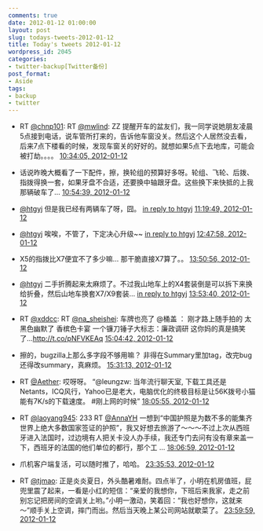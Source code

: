 ```yaml
---
comments: true
date: 2012-01-12 01:00:00
layout: post
slug: todays-tweets-2012-01-12
title: Today's tweets 2012-01-12
wordpress_id: 2045
categories:
- twitter-backup[Twitter备份]
post_format:
- Aside
tags:
- backup
- twitter
---
```





  * RT [@chnp101](http://twitter.com/chnp101): RT [@mwlind](http://twitter.com/mwlind): ZZ 提醒开车的盆友们，我一同学说她朋友凌晨5点接到电话，说车管所打来的，告诉他车窗没关。然后这个人居然没去看，
后来7点下楼看的时候，发现车窗关的好好的。就想如果5点下去地库，可能会被打劫。。。。 [10:34:05, 2012-01-12](http://twitter.com/gfrog/statuses/157289214214553600)





  * 话说昨晚大概看了一下配件，擦，换轮组的预算好多呀。轮组、飞轮、后拨、指拨得换一套，如果牙盘不合适，还要换中轴跟牙盘。这些换下来快抵的上我那辆破车了… [10:54:39, 2012-01-12](http://twitter.com/gfrog/statuses/157294391327858688)





  * [@htgyj](http://twitter.com/htgyj) 但是我已经有两辆车了呀，囧。 [in reply to htgyj](http://twitter.com/htgyj/statuses/1.5729527641407E+17) [11:19:49, 2012-01-12](http://twitter.com/gfrog/statuses/157300723439251456)





  * [@htgyj](http://twitter.com/htgyj) 唉唉，不管了，下定决心升级~~ [in reply to htgyj](http://twitter.com/htgyj/statuses/1.5730141994956E+17) [12:47:58, 2012-01-12](http://twitter.com/gfrog/statuses/157322906437828608)





  * X5的指拨比X7便宜不了多少嘛… 那干脆直接X7算了。。 [13:50:56, 2012-01-12](http://twitter.com/gfrog/statuses/157338752149225472)





  * [@htgyj](http://twitter.com/htgyj) 二手折腾起来太麻烦了。不过我山地车上的X4套装倒是可以拆下来换给折叠，然后山地车换套X7/X9套装… [in reply to htgyj](http://twitter.com/htgyj/statuses/1.5733906371472E+17) [13:53:40, 2012-01-12](http://twitter.com/gfrog/statuses/157339442443595776)





  * RT [@xddcc](http://twitter.com/xddcc): RT [@na_sheishei](http://twitter.com/na_sheishei): 车牌也亮了 @桶盖 ： 刚才路上随手拍的 太黑色幽默了 香槟色卡宴 一个镰刀锤子大标志：廉政调研 这你妈的真是搞笑了…http://t.co/pNFVKEAq [15:04:42, 2012-01-12](http://twitter.com/gfrog/statuses/157357315916435457)





  * 擦的，bugzilla上那么多字段不够用嘛？ 非得在Summary里加tag，改完bug还得改summary，真麻烦。 [15:31:13, 2012-01-12](http://twitter.com/gfrog/statuses/157363990039756800)





  * RT [@Aether](http://twitter.com/Aether): 哎呀呀。 “@leungzw: 当年流行聊天室, 下载工具还是Netants，ICQ风行，Yahoo已是老大，电脑优化的终极目标是让56K拨号小猫能有7K/s的下载速度。 #刚上网的时候” [18:05:55, 2012-01-12](http://twitter.com/gfrog/statuses/157402919719809024)





  * RT [@laoyang945](http://twitter.com/laoyang945): 233 RT [@AnnaYH](http://twitter.com/AnnaYH) 一想到“中国护照是为数不多的能集齐世界上绝大多数国家签证的护照”，我又好想去旅游了～～～不过上次从西班牙进入法国时，过边境有人把关卡没人办手续，我还专门去问有没有章来盖一下，西班牙的法国的他们单位的都行，那个工 ... [18:06:59, 2012-01-12](http://twitter.com/gfrog/statuses/157403190344687616)





  * 爪机客户端复活，可以随时推了，哈哈。 [23:35:53, 2012-01-12](http://twitter.com/gfrog/statuses/157485960064548864)





  * RT [@tjmao](http://twitter.com/tjmao): 正是炎炎夏日，外头酷暑难耐。四点半了，小明在机房值班，屁兜里震了起来，一看是小红的短信：“亲爱的我想你，下班后来我家，走之前别忘记把房间的空调关上哟。”小明一激动，笑着回：“我也好想你，这就来～”顺手关上空调，摔门而出。然后当天晚上某公司网站就歇菜了。 [23:59:59, 2012-01-12](http://twitter.com/gfrog/statuses/157492025493696513)





